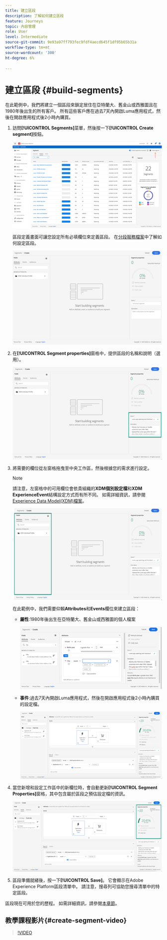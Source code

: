```yaml
---
title: 建立區段
description: 了解如何建立區段
feature: Journeys
topic: 內容管理
role: User
level: Intermediate
source-git-commit: 9e93a97ff793fec9fdf4aecd645f1df95b65b31a
workflow-type: tm+mt
source-wordcount: '300'
ht-degree: 6%

---
```


# 建立區段 {#build-segments}

在此範例中，我們將建立一個區段來鎖定居住在亞特蘭大、舊金山或西雅圖且在1980年後出生的所有客戶。 所有這些客戶應在過去7天內開啟Luma應用程式，然後在開啟應用程式後2小時內購買。

1. 訪問&#x200B;**[!UICONTROL Segments]**&#x200B;菜單，然後按一下&#x200B;**[!UICONTROL Create segment]**&#x200B;按鈕。

   ![](../assets/create-segment.png)

   區段定義畫面可讓您設定所有必填欄位來定義區段。 在[分段服務檔案](https://experienceleague.adobe.com/docs/experience-platform/segmentation/ui/overview.html)中了解如何設定區段。

   ![](../assets/segment-builder.png)

1. 在&#x200B;**[!UICONTROL Segment properties]**&#x200B;窗格中，提供區段的名稱和說明（選用）。

   ![](../assets/segment-properties.png)

1. 將需要的欄位從左窗格拖曳至中央工作區，然後根據您的需求進行設定。

   >[!NOTE]
   >
   >請注意，左窗格中的可用欄位會依貴組織的&#x200B;**XDM個別設定檔**&#x200B;和&#x200B;**XDM ExperienceEvent**&#x200B;結構設定方式而有所不同。  如需詳細資訊，請參閱[Experience Data Model(XDM)檔案](https://experienceleague.adobe.com/docs/experience-platform/xdm/home.html?lang=zh-Hant)。

   ![](../assets/drag-fields.png)

   在此範例中，我們需要仰賴&#x200B;**Attributes**&#x200B;和&#x200B;**Events**&#x200B;欄位來建立區段：

   * **屬性**:1980年後出生在亞特蘭大、舊金山或西雅圖的個人檔案

      ![](../assets/add-attributes.png)

   * **事件**:過去7天內開啟Luma應用程式，然後在開啟應用程式後2小時內購買的設定檔。

      ![](../assets/add-events.png)

1. 當您新增和設定工作區中的新欄位時，會自動更新&#x200B;**[!UICONTROL Segment Properties]**&#x200B;窗格，其中包含屬於區段之預估設定檔的資訊。

   ![](../assets/segment-estimate.png)

1. 區段準備就緒後，按一下&#x200B;**[!UICONTROL Save]**。 它會顯示在Adobe Experience Platform區段清單中。 請注意，搜尋列可協助您搜尋清單中的特定區段。

區段現在可用於您的歷程。 如需詳細資訊，請參閱[本章節](../segment/about-segments.md)。

## 教學課程影片{#create-segment-video}

>[!VIDEO](https://video.tv.adobe.com/v/334281?quality=12)
